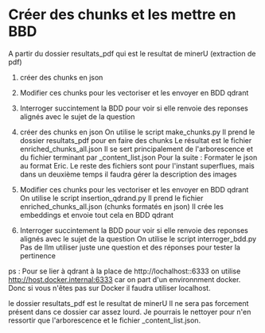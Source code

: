 # Créer des chunks et les mettre en BBD
A partir du dossier resultats_pdf qui est le resultat de minerU (extraction de pdf)
1. créer des chunks en json
2. Modifier ces chunks pour les vectoriser et les envoyer en BDD qdrant
3. Interroger succintement la BDD pour voir si elle renvoie des reponses alignés avec le sujet de la question


1. créer des chunks en json
On utilise le script make_chunks.py
Il prend le dossier resultats_pdf pour en faire des chunks
Le résultat est le fichier enriched_chunks_all.json
Il se sert principalement de l'arborescence et du fichier terminant par _content_list.json
Pour la suite :
Formater le json au format Eric.
Le reste des fichiers sont pour l'instant superflues, mais dans un deuxième temps il faudra gérer la description des images

2. Modifier ces chunks pour les vectoriser et les envoyer en BDD qdrant
On utilise le script insertion_qdrand.py
Il prend le fichier enriched_chunks_all.json (chunks formatés en json)
Il crée les embeddings et envoie tout cela en BDD qdrant

3. Interroger succintement la BDD pour voir si elle renvoie des reponses alignés avec le sujet de la question
On utilise le script interroger_bdd.py
Pas de llm utiliser juste une question et des réponses pour tester la pertinence

ps : 
Pour se lier à qdrant à la place de http://lochalhost::6333 on utilise http://host.docker.internal:6333 car on part d'un environnment docker. Donc si vous n'êtes pas sur Docker il faudra utiliser localhost.

le dossier resultats_pdf est le resultat de minerU
Il ne sera pas forcement présent dans ce dossier car assez lourd. Je pourrais le nettoyer pour n'en ressortir que l'arborescence et le fichier _content_list.json.


